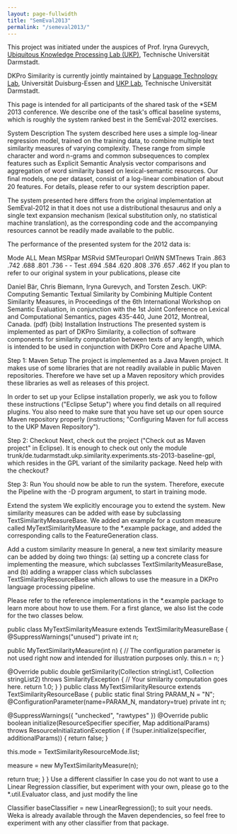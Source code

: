 ```yaml
---
layout: page-fullwidth
title: "SemEval2013"
permalink: "/semeval2013/"
---
```


This project was initiated under the auspices of Prof. Iryna Gurevych, [Ubiquitous Knowledge Processing Lab (UKP)](http://www.ukp.tu-darmstadt.de/), Technische Universität Darmstadt.

DKPro Similarity is currently jointly maintained by [Language Technology Lab](http://www.langtech.inf.uni-due.de/), Universität Duisburg-Essen and [UKP Lab](http://www.ukp.tu-darmstadt.de/), Technische Universität Darmstadt.


This page is intended for all participants of the shared task of the *SEM 2013 conference. We describe one of the task's offical baseline systems, which is roughly the system ranked best in the SemEval-2012 exercises.

System Description
The system described here uses a simple log-linear regression model, trained on the training data, to combine multiple text similarity measures of varying complexity. These range from simple character and word n-grams and common subsequences to complex features such as Explicit Semantic Analysis vector comparisons and aggregation of word similarity based on lexical-semantic resources. Our ﬁnal models, one per dataset, consist of a log-linear combination of about 20 features. For details, please refer to our system description paper.

The system presented here differs from the original implementation at SemEval-2012 in that it does not use a distributional thesaurus and only a single text expansion mechanism (lexical substitution only, no statistical machine translation), as the corresponding code and the accompanying resources cannot be readily made available to the public.

The performance of the presented system for the 2012 data is:

Mode	ALL	Mean	MSRpar	MSRvid	SMTeuroparl	OnWN	SMTnews
Train	.863	.742	.688	.801	.736	-	-
Test	.694	.584	.620	.808	.376	.657	.462
If you plan to refer to our original system in your publications, please cite

Daniel Bär, Chris Biemann, Iryna Gurevych, and Torsten Zesch. UKP: Computing Semantic Textual Similarity by Combining Multiple Content Similarity Measures, in Proceedings of the 6th International Workshop on Semantic Evaluation, in conjunction with the 1st Joint Conference on Lexical and Computational Semantics, pages 435-440, June 2012, Montreal, Canada. (pdf) (bib)
Installation Instructions
The presented system is implemented as part of DKPro Similarity, a collection of software components for similarity computation between texts of any length, which is intended to be used in conjunction with DKPro Core and Apache UIMA.

Step 1: Maven Setup
The project is implemented as a Java Maven project. It makes use of some libraries that are not readily available in public Maven repositories. Therefore we have set up a Maven repository which provides these libraries as well as releases of this project.

In order to set up your Eclipse installation properly, we ask you to follow these instructions ("Eclipse Setup") where you find details on all required plugins. You also need to make sure that you have set up our open source Maven repository properly (instructions; "Configuring Maven for full access to the UKP Maven Repository").

Step 2: Checkout
Next, check out the project ("Check out as Maven project" in Eclipse). It is enough to check out only the module trunk/de.tudarmstadt.ukp.similarity.experiments.sts-2013-baseline-gpl, which resides in the GPL variant of the similarity package. Need help with the checkout?

Step 3: Run
You should now be able to run the system. Therefore, execute the Pipeline with the -D program argument, to start in training mode.

Extend the system
We explicitly encourage you to extend the system. New similarity measures can be added with ease by subclassing TextSimilarityMeasureBase. We added an example for a custom measure called MyTextSimilarityMeasure to the *.example package, and added the corresponding calls to the FeatureGeneration class.

Add a custom similarity measure
In general, a new text similarity measure can be added by doing two things: (a) setting up a concrete class for implementing the measure, which subclasses TextSimilarityMeasureBase, and (b) adding a wrapper class which subclasses TextSimilarityResourceBase which allows to use the measure in a DKPro language processing pipeline.

Please refer to the reference implementations in the *.example package to learn more about how to use them. For a first glance, we also list the code for the two classes below.

public class MyTextSimilarityMeasure
extends TextSimilarityMeasureBase
{
@SuppressWarnings("unused")
private int n;

public MyTextSimilarityMeasure(int n)
{
// The configuration parameter is not used right now and intended for illustration purposes only.
this.n = n;
}

@Override
public double getSimilarity(Collection<String> stringList1,
Collection<String> stringList2)
throws SimilarityException
{
// Your similarity computation goes here.
return 1.0;
}
}
public class MyTextSimilarityResource
extends TextSimilarityResourceBase
{
public static final String PARAM_N = "N";
@ConfigurationParameter(name=PARAM_N, mandatory=true)
private int n;

@SuppressWarnings({ "unchecked", "rawtypes" })
@Override
public boolean initialize(ResourceSpecifier specifier, Map additionalParams)
throws ResourceInitializationException
{
if (!super.initialize(specifier, additionalParams)) {
return false;
}

this.mode = TextSimilarityResourceMode.list;

measure = new MyTextSimilarityMeasure(n);

return true;
}
}
Use a different classifier
In case you do not want to use a Linear Regression classifier, but experiment with your own, please go to the *.util.Evaluator class, and just modify the line

Classifier baseClassifier = new LinearRegression();
to suit your needs. Weka is already available through the Maven dependencies, so feel free to experiment with any other classifier from that package.